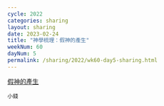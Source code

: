 ```yaml
---
cycle: 2022
categories: sharing
layout: sharing
date: 2023-02-24
title: "神學梳理：假神的產生"
weekNum: 60
dayNum: 5
permalink: /sharing/2022/wk60-day5-sharing.html
---
```


[假神的產生](https://eccseattle.github.io/media/sharing/2022/wk060/2023-02-24-bin.m4a)

`小錢`

